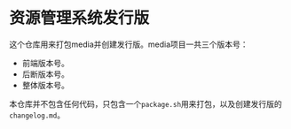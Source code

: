 # 资源管理系统发行版

这个仓库用来打包media并创建发行版。media项目一共三个版本号：

- 前端版本号。
- 后断版本号。
- 整体版本号。

本仓库并不包含任何代码，只包含一个`package.sh`用来打包，以及创建发行版的`changelog.md`。